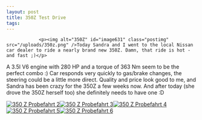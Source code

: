 ```yaml
---
layout: post
title: 350Z Test Drive
tags:
---
```



                <p><img alt="350Z" id="image631" class="postimg" src="/uploads/350z.png" />Today Sandra and I went to the local Nissan car dealer to ride a nearly brand new 350Z. Damn, that ride is hot - and fast ;)</p>
<p>A 3.5l V6 engine with 280 HP and a torque of 363 Nm seem to be the perfect combo :) Car responds very quickly to gas/brake changes, the steering could be a little more direct. Quality and price look good to me, and Sandra has been crazy for the 350Z a few weeks now. And after today (she drove the 350Z herself too) she definitely needs to have one :D</p>
<p><a title="350 Z Probefahrt 2" class="imagelink" href="/uploads/DSC00160.JPG"><img alt="350 Z Probefahrt 2" id="image635" src="/uploads/DSC00160.thumbnail.JPG" /></a><a title="350 Z Probefahrt 3" class="imagelink" href="/uploads/DSC00161.JPG"><img alt="350 Z Probefahrt 3" id="image636" src="/uploads/DSC00161.thumbnail.JPG" /></a><a title="350 Z Probefahrt 4" class="imagelink" href="/uploads/DSC00162.JPG"><img alt="350 Z Probefahrt 4" id="image637" src="/uploads/DSC00162.thumbnail.JPG" /></a><a title="350 Z Probefahrt 5" class="imagelink" href="/uploads/DSC00163.JPG"><img alt="350 Z Probefahrt 5" id="image638" src="/uploads/DSC00163.thumbnail.JPG" /></a><a title="350 Z Probefahrt 6" class="imagelink" href="/uploads/DSC00164.JPG"><img alt="350 Z Probefahrt 6" id="image639" src="/uploads/DSC00164.thumbnail.JPG" /></a></p>
